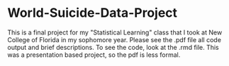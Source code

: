 # World-Suicide-Data-Project
This is a final project for my "Statistical Learning" class that I took at New College of Florida in my sophomore year. Please see the .pdf file all code output and brief descriptions. To see the code, look at the .rmd file. This was a presentation based project, so the pdf is less formal.

